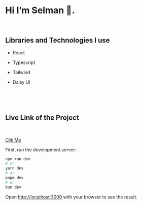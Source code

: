 <h1>Hi I’m Selman 👋.</h1>

<br>
<h2>Libraries and Technologies I use</h2>
 
 * React 
 * Typescript
 * Tailwind
 * Daisy UI


   <br>


<br>

<h2>Live Link of the Project</h2>

<br>

[Clik Me](https://selman-reactjs.vercel.app/)





First, run the development server:

```bash
npm run dev
# or
yarn dev
# or
pnpm dev
# or
bun dev
```

Open [http://localhost:3000](http://localhost:3000) with your browser to see the result.



